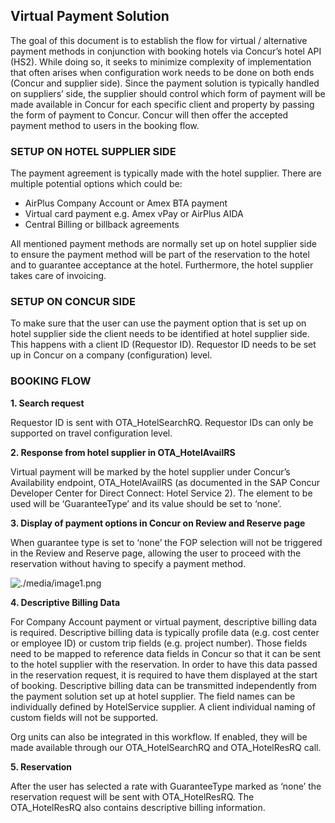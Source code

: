 
## Virtual Payment Solution



The goal of this document is to establish the flow for virtual / alternative payment methods in conjunction with booking hotels via Concur’s hotel API (HS2).   While doing so, it seeks to minimize complexity of implementation that often arises when configuration work needs to be done on both ends (Concur and supplier side).
Since the payment solution is typically handled on suppliers’ side, the supplier should control which form of payment will be made available in Concur for each specific client and property by passing the form of payment to Concur. Concur will then offer the accepted payment method to users in the booking flow.

### SETUP ON HOTEL SUPPLIER SIDE

The payment agreement is typically made with the hotel supplier. There are multiple potential options which could be:

- AirPlus Company Account or Amex BTA payment
- Virtual card payment e.g. Amex vPay or AirPlus AIDA
- Central Billing or billback agreements

All mentioned payment methods are normally set up on hotel supplier side to ensure the payment method will be part of the reservation to the hotel and to guarantee acceptance at the hotel. Furthermore, the hotel supplier takes care of invoicing.


### SETUP ON CONCUR SIDE

To make sure that the user can use the payment option that is set up on hotel supplier side the client needs to be identified at hotel supplier side. This happens with a client ID (Requestor ID). Requestor ID needs to be set up in Concur on a company (configuration) level.

### BOOKING FLOW

**1.	Search request**

Requestor ID is sent with OTA_HotelSearchRQ. Requestor IDs can only be supported on travel configuration level.


**2.	Response from hotel supplier in OTA_HotelAvailRS**

Virtual payment will be marked by the hotel supplier under Concur’s Availability endpoint, OTA_HotelAvailRS (as documented in the SAP Concur Developer Center for Direct Connect: Hotel Service 2). The element to be used will be ‘GuaranteeType’ and its value should be set to ‘none’.


**3.	Display of payment options in Concur on Review and Reserve page**

When guarantee type is set to ‘none’ the FOP selection will not be triggered in the Review and Reserve page, allowing the user to proceed with the reservation without having to specify a payment method.

![./media/image1.png](./images/examples/No_guarantee.png)



**4.	Descriptive Billing Data**

For Company Account payment or virtual payment, descriptive billing data is required. Descriptive billing data is typically profile data (e.g. cost center or employee ID) or custom trip fields (e.g. project number). Those fields need to be mapped to reference data fields in Concur so that it can be sent to the hotel supplier with the reservation. In order to have this data passed in the reservation request, it is required to have them displayed at the start of booking. Descriptive billing data can be transmitted independently from the payment solution set up at hotel supplier. The field names can be individually defined by HotelService supplier. A client individual naming of custom fields will not be supported.

Org units can also be integrated in this workflow. If enabled, they will be made available through our OTA_HotelSearchRQ and OTA_HotelResRQ call.


**5.	Reservation**

After the user has selected a rate with GuaranteeType marked as ‘none’ the reservation request will be sent with OTA_HotelResRQ. The OTA_HotelResRQ also contains descriptive billing information.
